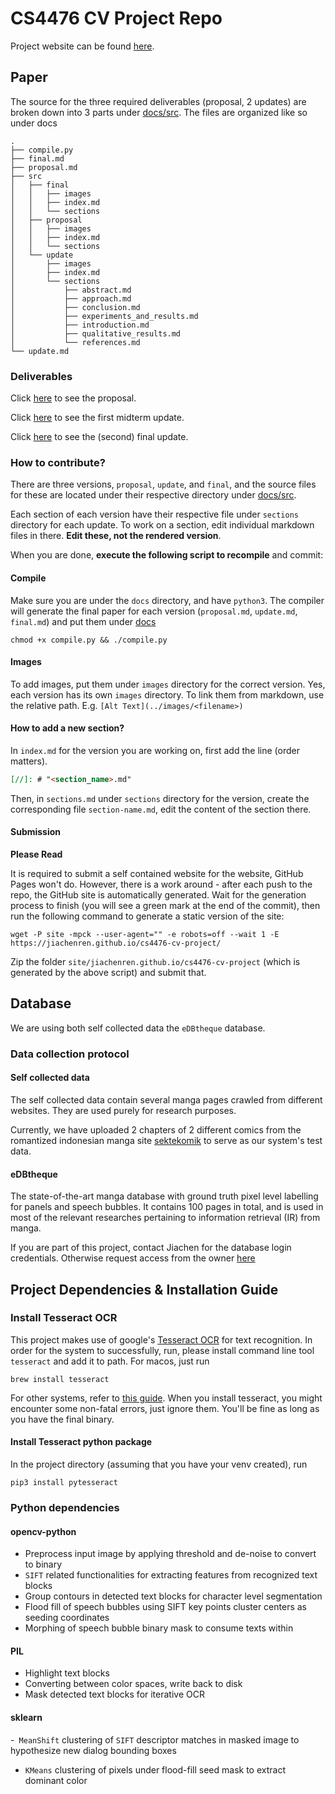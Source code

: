 # CS4476 CV Project Repo

Project website can be found [here](https://jiachenren.github.io/cs4476-cv-project/).

## Paper

The source for the three required deliverables (proposal, 2 updates) are broken down into 3 parts under [docs/src](docs/src).
The files are organized like so under docs

```
.
├── compile.py
├── final.md
├── proposal.md
├── src
│   ├── final
│   │   ├── images
│   │   ├── index.md
│   │   └── sections
│   ├── proposal
│   │   ├── images
│   │   ├── index.md
│   │   └── sections
│   └── update
│       ├── images
│       ├── index.md
│       └── sections
│           ├── abstract.md
│           ├── approach.md
│           ├── conclusion.md
│           ├── experiments_and_results.md
│           ├── introduction.md
│           ├── qualitative_results.md
│           └── references.md
└── update.md
```

### Deliverables

Click [here](docs/proposal.md) to see the proposal.

Click [here](docs/update.md) to see the first midterm update.

Click [here](docs/final.md) to see the (second) final update.

### How to contribute?
There are three versions, `proposal`, `update`, and `final`, and the source files for these are located under their respective
directory under [docs/src](docs/src). 

Each section of each version have their respective file under `sections` directory for each update. 
To work on a section, edit individual markdown files in there. **Edit these, not the rendered version**.
 
When you are done, **execute the following script to recompile** and commit:

#### Compile

Make sure you are under the `docs` directory, and have `python3`. 
The compiler will generate the final paper for each version (`proposal.md`, `update.md`, `final.md`) and put them under [docs](docs)

```shell
chmod +x compile.py && ./compile.py
```

#### Images

To add images, put them under `images` directory for the correct version. Yes, each version has its own `images` directory. 
To link them from markdown, use the relative path. E.g. `[Alt Text](../images/<filename>)`

#### How to add a new section?

In `index.md` for the version you are working on, first add the line (order matters).

```markdown
[//]: # "<section_name>.md"
```

Then, in `sections.md` under `sections` directory for the version, create the corresponding file `section-name.md`, edit the content of the section there.

#### Submission

**Please Read** 

It is required to submit a self contained website for the website, GitHub Pages won't do. However, there is a
work around - after each push to the repo, the GitHub site is automatically generated. Wait for the generation process
to finish (you will see a green mark at the end of the commit), then run the following command to generate a static version
of the site:

```shell
wget -P site -mpck --user-agent="" -e robots=off --wait 1 -E https://jiachenren.github.io/cs4476-cv-project/
```

Zip the folder `site/jiachenren.github.io/cs4476-cv-project` (which is generated by the above script) and submit that.

## Database

We are using both self collected data the `eDBtheque` database.

### Data collection protocol

#### Self collected data

The self collected data contain several manga pages crawled from different websites. They are used purely for research purposes.

Currently, we have uploaded 2 chapters of 2 different comics from the romantized indonesian manga site [sektekomik](www.sektekomik.com)
to serve as our system's test data.

#### eDBtheque

The state-of-the-art manga database with ground truth pixel level labelling for panels and speech bubbles. It contains 100 pages in total,
and is used in most of the relevant researches pertaining to information retrieval (IR) from manga. 

If you are part of this project, contact Jiachen for the database login credentials. Otherwise request access from the owner [here](http://ebdtheque.univ-lr.fr/registration/)

## Project Dependencies & Installation Guide

### Install Tesseract OCR

This project makes use of google's [Tesseract OCR](https://github.com/tesseract-ocr/tesseract) for text recognition. In order
for the system to successfully, run, please install command line tool `tesseract` and add it to path. For macos, just run

```shell
brew install tesseract
```

For other systems, refer to [this guide](https://tesseract-ocr.github.io/tessdoc/Home.html). When you install
tesseract, you might encounter some non-fatal errors, just ignore them. You'll be fine as long as you have the final binary.

#### Install Tesseract python package

In the project directory (assuming that you have your venv created), run

```shell
pip3 install pytesseract
``` 

### Python dependencies

#### opencv-python

- Preprocess input image by applying threshold and de-noise to convert to binary
- `SIFT` related functionalities for extracting features from recognized text blocks
- Group contours in detected text blocks for character level segmentation
- Flood fill of speech bubbles using SIFT key points cluster centers as seeding coordinates
- Morphing of speech bubble binary mask to consume texts within

#### PIL

- Highlight text blocks
- Converting between color spaces, write back to disk
- Mask detected text blocks for iterative OCR

#### sklearn

-` MeanShift` clustering of `SIFT` descriptor matches in masked image to hypothesize 
new dialog bounding boxes
- `KMeans` clustering of pixels under flood-fill seed mask to extract dominant color